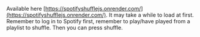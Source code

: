 Available here [https://spotifyshufflejs.onrender.com/](https://spotifyshufflejs.onrender.com/). It may take a while to load at first. Remember to log in to Spotify first, remember to play/have played from a playlist to shuffle. Then you can press shuffle.
